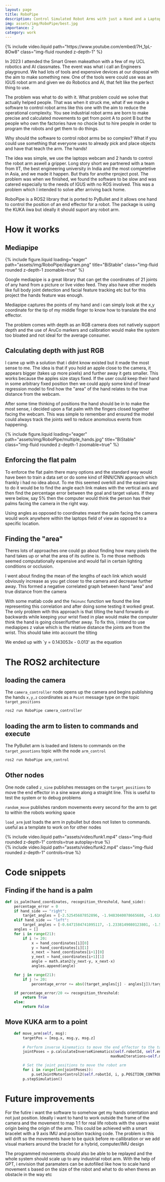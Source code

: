 ```yaml
---
layout: page
title: RoboPipe
description: Control Simulated Robot Arms with just a Hand and a Laptop Webcam
img: assets/img/RoboPipe/best.jpg
importance: 2
category: work
---
```


<div class="col-sm mt-3 mt-md-0">
    {% include video.liquid path="https://www.youtube.com/embed/7H_1pL-8Ow8" class="img-fluid rounded z-depth-1" %}
</div>

In 2023 I attended the Smart Green makeathon with a few of my UCL robotics and AI classmates. The event was what i call an Engineers playground. We had lots of tools and expensive devices at our disposal with the aim to make something new. One of the tools were could use was an IGUS robot arm and given we do Robotics and AI, that felt like the perfect thing to use. 

The problem was what to do with it. What problem could we solve that actually helped people. That was when it struck me, what if we made a software to control robot arms like this one with the aim to reduce the operational complexity. You see industrial robot arms are born to make precise and calculated movements to get from point A to point B but the people who own the factories have no chocie but to hire people in order to program the robots and get them to do things.

Why should the software to control robot arms be so complex? What if you could use something that everyone uses to already pick and place objects and have that teach the arm. The hands!

The idea was simple, we use the laptops webcam and 2 hands to control the robot arm aswell a gripper. Long story short we partnered with a team from IIT, the best engineering university in India and the most competetive in Asia, and we made it happen. But thats for anothe rproject post. The problem was when we finished, we found the software to be slow and was catered especially to the needs of IGUS with no ROS involved. This was a problem which I intended to solve after arriving back home.

RoboPipe is a ROS2 library that is ported to PyBullet and it allows one hand to control the position of an end effector for a robot. The package is using the KUKA iiwa but ideally it should suport any robot arm.

# How it works
## Mediapipe

<div class="row">
    <div class="col-sm mt-3 mt-md-0">
        {% include figure.liquid loading="eager" path="assets/img/RoboPipe/diagram.png" title="BiStable" class="img-fluid rounded z-depth-1 zoomable=true" %}
    </div>
</div>

Google mediapipe is a great library that can get the coordinates of 21 joints of any hand from a picture or live video feed. They also have other models like full body joint detection and facial feature tracking etc but for this project the hands feature was enough.

Mediapipe captures the points of my hand and i can simply look at the x,y coordinate for the tip of my middle finger to know how to translate the end effector.

The problem comes with depth as an RGB camera does not natively support depth and the use of AruCo markers and calibration would make the system too bloated and not ideal for the average consumer. 

## Calculating depth with just RGB
I came up with a solution that i didnt know existed but it made the most sense to me. The idea is that if you hold an apple close to the camera, it appears bigger (takes up more pixels) and further away it gets smaller. This works because the apples size stays fixed. If the user could keep their hand in some arbitrary fixed position then we could apply some kind of linear regression model to find how the "area" of the hand relates to the true distance from the webcam.

After some time thinking of positions the hand should be in to make the most sense, i decided upon a flat palm with the fingers closed together facing the webcam. This was simple to remember and ensured the model could always track the joints well to reduce anomolous events from happening.

<div class="row">
    <div class="col-sm mt-3 mt-md-0">
        {% include figure.liquid loading="eager" path="assets/img/RoboPipe/multiple_hands.jpg" title="BiStable" class="img-fluid rounded z-depth-1 zoomable=true" %}
    </div>
</div>

## Enforcing the flat palm
To enforce the flat palm there many options and the standard way would have been to train a data set or do some kind of RNN/CNN approach which frankly i had no idea about. To me this seemed overkill and the easiest way to do it would be to find the angle each link makes with the vertical axis and then find the percentage error between the goal and target values. If they were below, say 5% then the computer would think the person has their palms facing the camera in the right way.

Using angles as opposed to coordinates meant the palm facing the camera would work anywhere within the laptops field of view as opposed to a specific location.

## Finding the "area"
Theres lots of approaches one could go about finding how many pixels the hand takes up or what the area of its outline is. To me those methods seemed computationally expensive and would fail in certain lighting conditions or occlusion. 

I went about finding the mean of the lengths of each link which would obviously increase as you get closer to the camera and decrease further away. This formed a negative correlated graph between hand "area" and true distance from the camera

With some matlab code and the `fminunc` function we found the line representing this correlation and after doing some testing it worked great. The only problem with this approach is that tilting the hand forwards or backwards while keeping your wrist fixed in plae would make the computer think the hand is going closer/further away. To fix this, i intend to use mediapipes z value which is the relative distance the joints are from the wrist. This should take into account the tilting

We ended up with `y = 0.143053x - 0.013' as the equation 

# The ROS2 architecture
## loading the camera
The `camera_controller` node opens up the camera and begins publishing the hands `x,y,z` coordinates as a `Point` message type on the topic `target_positions`

```bash
ros2 run RoboPipe camera_controller
```

## loading the arm to listen to commands and execute
The PyBullet arm is loaded and listens to commands on the `target_posotions` topic with the node `arm_control`

```bash
ros2 run RoboPipe arm_control
```

## Other nodes
One node called `z_sine` publishes messages on the `target_positions` to move the end effector in a sine wave along a straight line. This is useful to test the system or to debug problems

`random_move` publishes random movements every second for the arm to get to within the robots working space

`load_arm` just loads the arm in pybullet but does not listen to commands. useful as a template to work on for other nodes

<div class="row mt-3">
    <div class="col-sm mt-3 mt-md-0">
        {% include video.liquid path="assets/video/funk1.mp4" class="img-fluid rounded z-depth-1" controls=true autoplay=true %}
    </div>
    <div class="col-sm mt-3 mt-md-0">
        {% include video.liquid path="assets/video/funk2.mp4" class="img-fluid rounded z-depth-1" controls=true %}
    </div>
</div>

# Code snippets
## Finding if the hand is a palm
```python
def is_palm(hand_coordinates, recognition_threshold, hand_side):
    percentage_error = 0
    if hand_side == "right":
        target_angles = [-2.52545687852896, -1.9483040078665688, -1.6103067854398168, -1.7002641084906414, 0.4339406264284531, -1.6126579050081975, -1.5747849194347137, -1.5298671963002544, 1.3646553259549035, -1.6218483263299037, -1.5968216501477754, -1.597339725176179, 1.3905249169753788, -1.5950140621519084, -1.5936207638922135, -1.6183316125880256, 1.3856806181487065, -1.560501843787499, -1.6247245652958373, -1.6636383731265538]
    elif hand_side == "left":
        target_angles = [-0.6471584741095117, -1.2338149080123801, -1.5680533711070337, -1.3390927308736622, 2.5762135399244217, -1.5333480331588123, -1.6020179945648463, -1.6217731619466849, 1.7657050993126022, -1.5262688124548656, -1.552629543476536, -1.53839238787029, 1.7539772707880155, -1.5342519286040701, -1.4900642516486404, -1.4658452828809432, 1.7811441058091946, -1.5726404662857638, -1.465885433114545, -1.4255914565456953]
    angles = [] 
    for i in range(21):
        if i != 20:
            x = hand_coordinates[i][0]
            y = hand_coordinates[i][1]
            x_next = hand_coordinates[i+1][0]
            y_next = hand_coordinates[i+1][1]
            angle = math.atan2(y_next-y, x_next-x)
            angles.append(angle)

    for j in range(21):
        if j != 20:
            percentage_error += abs((target_angles[j] - angles[j])/target_angles[j]) * 100

    if percentage_error/20 <= recognition_threshold:
        return True
    else:
        return False
```
## Move KUKA arm to a point
```python
    def move_arm(self, msg):
        targetPos = [msg.x, msg.y, msg.z]
        
        # Perform inverse kinematics to move the end effector to the target position
        jointPoses = p.calculateInverseKinematics(self.robotId, self.endEffectorIndex, targetPos, solver=self.ikSolver,
                                                maxNumIterations=self.maxIter, residualThreshold=self.threshold)

        # Set the joint positions to move the robot arm
        for i in range(len(jointPoses)):
            p.setJointMotorControl2(self.robotId, i, p.POSITION_CONTROL, jointPoses[i])
        p.stepSimulation()
```
# Future improvements
For the futire i want the software to somehow get my hands orientation and not just position. Ideally i want to hand to work outside the frame of the camera and the movement to map 1:1 for real life robots with the users waist origin being the origin of the arm. This could be achieved with a smart bracelet with a 9 axis IMU and position tracking code. The problem is this will drift so the movements have to be quick before re-callibration or we add visual markers around the braclet for a hybrid, computer/IMU design 

The programmed movements should also be able to be replayed and the whole system should scale up to any industrial robot arm. With the help of GPT, i envision that paramaters can be autofilled like how to scale hand movement s based on the size of the robot and what to do when theres an obstacle in the way etc

